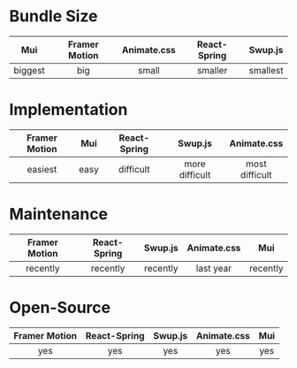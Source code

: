 # Bundle Size

| Mui |Framer Motion     | Animate.css | React-Spring | Swup.js | 
| :----------------: | :------:     | :------: |:------: |:------: 
|  biggest       |   big   | small | smaller | smallest

# Implementation

| Framer Motion     | Mui | React-Spring | Swup.js | Animate.css | 
| :----------------: | :------:     | :------: |:------: |:------: 
|  easiest       |   easy   | difficult | more difficult | most difficult

# Maintenance

| Framer Motion     | React-Spring | Swup.js | Animate.css | Mui 
| :----------------: | :------:     | :------: |:------: |:------: 
|  recently       |   recently   | recently | last year | recently

# Open-Source

| Framer Motion     | React-Spring | Swup.js | Animate.css | Mui
| :----------------: | :------:     | :------: |:------: |:------: 
|  yes       |   yes   | yes | yes | yes

